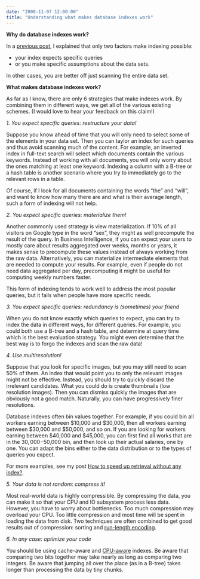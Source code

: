 ```yaml
---
date: "2008-11-07 12:00:00"
title: "Understanding what makes database indexes work"
---
```




__Why do database indexes work?__

In a [previous post](http://www.daniel-lemire.com/blog/archives/2008/10/31/a-no-free-lunch-theorem-for-database-indexes/), I explained that only two factors make indexing possible:

- your index expects specific queries
- or you make specific assumptions about the data sets.


In other cases, you are better off just scanning the entire data set.

__What makes database indexes work?__

As far as I know, there are only 6 strategies that make indexes work. By combining them in different ways, we get all of the various existing schemes. (I would love to hear your feedback on this claim!)

<em>1. You expect specific queries: restructure your data! </em>

Suppose you know ahead of time that you will only need to select some of the elements in your data set. Then you can taylor an index for such queries and thus avoid scanning much of the content. For example, an inverted index in full-text search will select which documents contain the various keywords. Instead of working with all documents, you will only worry about the ones matching at least one keyword. Indexing a column with a B-tree or a hash table is another scenario where you try to immediately go to the relevant rows in a table.

Of course, if I look for all documents containing the words &ldquo;the&rdquo; and &ldquo;will&rdquo;, and want to know how many there are and what is their average length, such a form of indexing will not help.

<em>2. You expect specific queries: materialize them! </em>

Another commonly used strategy is view materialization. If 10% of all visitors on Google type in the word &ldquo;sex&rdquo;, they might as well precompute the result of the query. In Business Intelligence, if you can expect your users to mostly care about results aggregated over weeks, months or years, it makes sense to precompute these values instead of always working from the raw data. Alternatively, you can materialize intermediate elements that are needed to compute your results. For example, even if people do not need data aggregated per day, precomputing it might be useful for computing weekly numbers faster.

This form of indexing tends to work well to address the most popular queries, but it fails when people have more specific needs.

<em>3. You expect specific queries: redundancy is (sometimes) your friend </em>

When you do not know exactly which queries to expect, you can try to index the data in different ways, for different queries. For example, you could both use a B-tree and a hash table, and determine at query time which is the best evaluation strategy. You might even determine that the best way is to forgo the indexes and scan the raw data!

<em>4. Use multiresolution! </em>

Suppose that you look for specific images, but you may still need to scan 50% of them. An index that would point you to only the relevant images might not be effective. Instead, you should try to quickly discard the irrelevant candidates. What you could do is create thumbnails (low resolution images). Then you can dismiss quickly the images that are obviously not a good match. Naturally, you can have progressively finer resolutions.

Database indexes often bin values together. For example, if you could bin all workers earning between $10,000 and $30,000, then all workers earning between $30,000 and $50,000, and so on. If you are looking for workers earning between $40,000 and $45,000, you can first find all works that are in the $30,000-$50,000 bin, and then look up their actual salaries, one by one. You can adapt the bins either to the data distribution or to the types of queries you expect.

For more examples, see my post [How to speed up retrieval without any index?](http://www.daniel-lemire.com/blog/archives/2008/11/20/how-to-speed-up-retrieval-without-any-index/).

<em>5. Your data is not random: compress it! </em>

Most real-world data is highly compressible. By compressing the data, you can make it so that your CPU and IO subsystem process less data. However, you have to worry about bottlenecks. Too much compression may overload your CPU. Too little compression and most time will be spent in loading the data from disk. Two techniques are often combined to get good results out of compression: sorting and [run-length encoding](https://en.wikipedia.org/wiki/Run-length_encoding).

<em>6. In any case: optimize your code </em>

You should be using cache-aware and [CPU-aware](http://arxiv.org/abs/0808.2083) indexes. Be aware that comparing two bits together may take nearly as long as comparing two integers. Be aware that jumping all over the place (as in a B-tree) takes longer than processing the data by tiny chunks.

